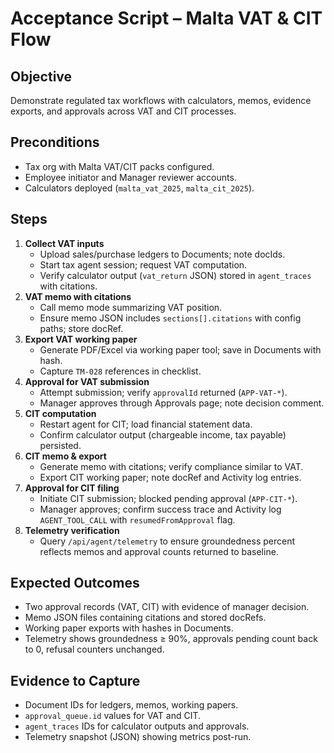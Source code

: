 # Acceptance Script – Malta VAT & CIT Flow

## Objective
Demonstrate regulated tax workflows with calculators, memos, evidence exports, and approvals across VAT and CIT processes.

## Preconditions
- Tax org with Malta VAT/CIT packs configured.
- Employee initiator and Manager reviewer accounts.
- Calculators deployed (`malta_vat_2025`, `malta_cit_2025`).

## Steps
1. **Collect VAT inputs**
   - Upload sales/purchase ledgers to Documents; note docIds.
   - Start tax agent session; request VAT computation.
   - Verify calculator output (`vat_return` JSON) stored in `agent_traces` with citations.
2. **VAT memo with citations**
   - Call memo mode summarizing VAT position.
   - Ensure memo JSON includes `sections[].citations` with config paths; store docRef.
3. **Export VAT working paper**
   - Generate PDF/Excel via working paper tool; save in Documents with hash.
   - Capture `TM-028` references in checklist.
4. **Approval for VAT submission**
   - Attempt submission; verify `approvalId` returned (`APP-VAT-*`).
   - Manager approves through Approvals page; note decision comment.
5. **CIT computation**
   - Restart agent for CIT; load financial statement data.
   - Confirm calculator output (chargeable income, tax payable) persisted.
6. **CIT memo & export**
   - Generate memo with citations; verify compliance similar to VAT.
   - Export CIT working paper; note docRef and Activity log entries.
7. **Approval for CIT filing**
   - Initiate CIT submission; blocked pending approval (`APP-CIT-*`).
   - Manager approves; confirm success trace and Activity log `AGENT_TOOL_CALL` with `resumedFromApproval` flag.
8. **Telemetry verification**
   - Query `/api/agent/telemetry` to ensure groundedness percent reflects memos and approval counts returned to baseline.

## Expected Outcomes
- Two approval records (VAT, CIT) with evidence of manager decision.
- Memo JSON files containing citations and stored docRefs.
- Working paper exports with hashes in Documents.
- Telemetry shows groundedness ≥ 90%, approvals pending count back to 0, refusal counters unchanged.

## Evidence to Capture
- Document IDs for ledgers, memos, working papers.
- `approval_queue.id` values for VAT and CIT.
- `agent_traces` IDs for calculator outputs and approvals.
- Telemetry snapshot (JSON) showing metrics post-run.

